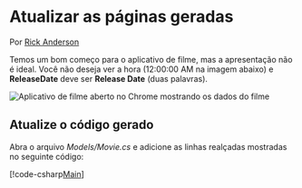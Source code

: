 # <a name="update-the-generated-pages"></a>Atualizar as páginas geradas

Por [Rick Anderson](https://twitter.com/RickAndMSFT)

Temos um bom começo para o aplicativo de filme, mas a apresentação não é ideal. Você não deseja ver a hora (12:00:00 AM na imagem abaixo) e **ReleaseDate** deve ser **Release Date** (duas palavras).

![Aplicativo de filme aberto no Chrome mostrando os dados do filme](../../tutorials/razor-pages/sql/_static/m55.png)

## <a name="update-the-generated-code"></a>Atualize o código gerado

Abra o arquivo *Models/Movie.cs* e adicione as linhas realçadas mostradas no seguinte código:

[!code-csharp[Main](code/Models/Movie.cs?highlight=2,11-12)]
